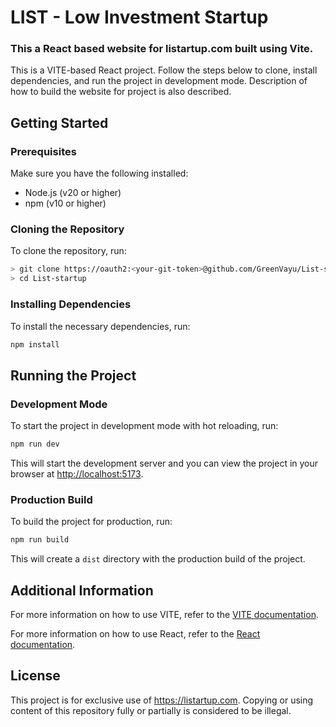 # LIST - Low Investment Startup

### This a React based website for listartup.com built using Vite.

This is a VITE-based React project. Follow the steps below to clone, install dependencies, and run the project in development mode. Description of how to build the website for project is also described.

## Getting Started

### Prerequisites

Make sure you have the following installed:

- Node.js (v20 or higher)
- npm (v10 or higher)

### Cloning the Repository

To clone the repository, run:

```bash
> git clone https://oauth2:<your-git-token>@github.com/GreenVayu/List-startup.git
> cd List-startup
```

### Installing Dependencies

To install the necessary dependencies, run:

```bash
npm install
```

## Running the Project

### Development Mode

To start the project in development mode with hot reloading, run:

```bash
npm run dev
```

This will start the development server and you can view the project in your browser at [http://localhost:5173](http://localhost:5173).

### Production Build

To build the project for production, run:

```bash
npm run build
```

This will create a `dist` directory with the production build of the project.

## Additional Information

For more information on how to use VITE, refer to the [VITE documentation](https://vitejs.dev/).

For more information on how to use React, refer to the [React documentation](https://reactjs.org/).

## License

This project is for exclusive use of https://listartup.com. Copying or using content of this repository fully or partially is considered to be illegal.

